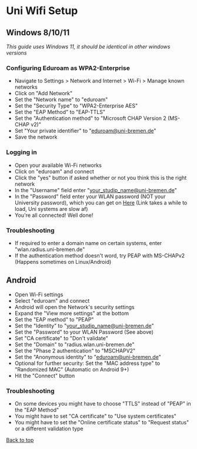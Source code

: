 
<h1 id="uni-wifi-setup">Uni Wifi Setup</h1>

## Windows 8/10/11

*This guide uses Windows 11, it should be identical in other windows versions*

### Configuring Eduroam as WPA2-Enterprise

- Navigate to Settings > Network and Internet > Wi-Fi > Manage known networks 
- Click on "Add Network"
- Set the "Network name" to "eduroam"
- Set the "Security Type" to "WPA2-Enterprise AES"
- Set the "EAP Method" to "EAP-TTLS"
- Set the "Authentication method" to "Microsoft CHAP Version 2 (MS-CHAP v2)"
- Set "Your private identifier" to "eduroam@uni-bremen.de"
- Save the network

### Logging in

- Open your available Wi-Fi networks
- Click on "eduroam" and connect
- Click the "yes" button if asked whether or not you think this is the right network
- In the "Username" field enter "your_studip_name@uni-bremen.de"
- In the "Password" field enter your WLAN password (NOT your University password), which you can get on <a href="https://oracle-web.zfn.uni-bremen.de/secure/wlanpw">Here</a> (Link takes a while to load, Uni systems are slow af)
- You're all connected! Well done!

### Troubleshooting

- If required to enter a domain name on certain systems, enter "wlan.radius.uni-bremen.de"
- If the authentication method doesn't word, try PEAP with MS-CHAPv2 (Happens sometimes on Linux/Android)

## Android

- Open Wi-Fi settings
- Select "eduroam" and connect
- Android will open the Network's security settings
- Expand the "View more settings" at the bottom
- Set the "EAP method" to "PEAP"
- Set the "Identity" to "your_studip_name@uni-bremen.de"
- Set the "Password" to your WLAN Password (See above)
- Set "CA certificate" to "Don't validate"
- Set the "Domain" to "radius.wlan.uni-bremen.de"
- Set the "Phase 2 authentication" to "MSCHAPV2"
- Set the "Anonymous identity" to "eduroam@uni-bremen.de"
- Optional for further security: Set the "MAC address type" to "Randomized MAC" (Automatic on Android 9+)
- Hit the "Connect" button

### Troubleshooting

- On some devices you might have to choose "TTLS" instead of "PEAP" in the "EAP Method"
- You might have to set "CA certificate" to "Use system certificates"
- You might have to set the "Online certificate status" to "Request status" or a different validation type

<a href="#uni-wifi-setup">Back to top</a>
